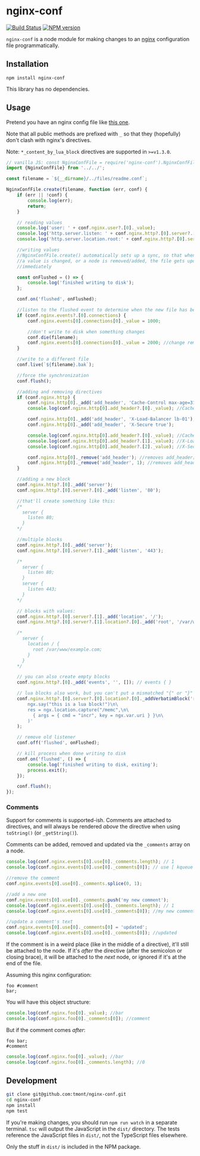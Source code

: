 # nginx-conf

[![Build Status](https://travis-ci.org/tmont/nginx-conf.png)](https://travis-ci.org/tmont/nginx-conf)
[![NPM version](https://badge.fury.io/js/nginx-conf.png)](http://badge.fury.io/js/nginx-conf)

`nginx-conf` is a node module for making changes to an [nginx](http://nginx.org) configuration
file programmatically.

## Installation
`npm install nginx-conf`

This library has no dependencies.

## Usage
Pretend you have an nginx config file like
[this one](https://github.com/tmont/nginx-conf/blob/master/tests/files/nginx-home.conf).

Note that all public methods are prefixed with `_` so that they (hopefully) don't clash with
nginx's directives.

Note: `*_content_by_lua_block` directives are supported in `>=v1.3.0`.

```javascript
// vanilla JS: const NginxConfFile = require('nginx-conf').NginxConfFile;
import {NginxConfFile} from '../../';

const filename = `${__dirname}/../files/readme.conf`;

NginxConfFile.create(filename, function (err, conf) {
    if (err || !conf) {
        console.log(err);
        return;
    }

    // reading values
    console.log('user: ' + conf.nginx.user?.[0]._value);
    console.log('http.server.listen: ' + conf.nginx.http?.[0].server?.[0].listen?.[0]._value);
    console.log('http.server.location.root:' + conf.nginx.http?.[0].server?.[0].location?.[3].root?.[0]._value);

    //writing values
    //NginxConfFile.create() automatically sets up a sync, so that whenever
    //a value is changed, or a node is removed/added, the file gets updated
    //immediately

    const onFlushed = () => {
        console.log('finished writing to disk');
    };

    conf.on('flushed', onFlushed);

    //listen to the flushed event to determine when the new file has been flushed to disk
    if (conf.nginx.events?.[0].connections) {
        conf.nginx.events[0].connections[0]._value = 1000;

        //don't write to disk when something changes
        conf.die(filename);
        conf.nginx.events[0].connections[0]._value = 2000; //change remains local, not in /etc/nginx.conf
    }

    //write to a different file
    conf.live(`${filename}.bak`);

    //force the synchronization
    conf.flush();

    //adding and removing directives
    if (conf.nginx.http) {
        conf.nginx.http[0]._add('add_header', 'Cache-Control max-age=315360000, public');
        console.log(conf.nginx.http[0].add_header?.[0]._value); //Cache-Control max-age=315360000, public

        conf.nginx.http[0]._add('add_header', 'X-Load-Balancer lb-01');
        conf.nginx.http[0]._add('add_header', 'X-Secure true');

        console.log(conf.nginx.http[0].add_header?.[0]._value); //Cache-Control max-age=315360000, public
        console.log(conf.nginx.http[0].add_header?.[1]._value); //X-Load-Balancer lb-01
        console.log(conf.nginx.http[0].add_header?.[2]._value); //X-Secure true

        conf.nginx.http[0]._remove('add_header'); //removes add_header[0]
        conf.nginx.http[0]._remove('add_header', 1); //removes add_header[1]
    }

    //adding a new block
    conf.nginx.http?.[0]._add('server');
    conf.nginx.http?.[0].server?.[0]._add('listen', '80');

    //that'll create something like this:
    /*
      server {
        listen 80;
      }
    */

    //multiple blocks
    conf.nginx.http?.[0]._add('server');
    conf.nginx.http?.[0].server?.[1]._add('listen', '443');

    /*
      server {
        listen 80;
      }
      server {
        listen 443;
      }
    */

    // blocks with values:
    conf.nginx.http?.[0].server?.[1]._add('location', '/');
    conf.nginx.http?.[0].server?.[1].location?.[0]._add('root', '/var/www/example.com');

    /*
      server {
        location / {
          root /var/www/example.com;
        }
      }
    */

    // you can also create empty blocks
    conf.nginx.http?.[0]._add('events', '', []); // events { }

    // lua blocks also work, but you can't put a mismatched "{" or "}" in a comment!
    conf.nginx.http?.[0].server?.[0].location?.[0]._addVerbatimBlock('rewrite_by_lua_block', '\n\
        ngx.say("this is a lua block!")\n\
        res = ngx.location.capture("/memc",\n\
          { args = { cmd = "incr", key = ngx.var.uri } }\n\
        )'
    );

    // remove old listener
    conf.off('flushed', onFlushed);

    // kill process when done writing to disk
    conf.on('flushed', () => {
        console.log('finished writing to disk, exiting');
        process.exit();
    });

    conf.flush();
});
```

### Comments
Support for comments is supported-ish. Comments are attached to directives, and will always
be rendered *above* the directive when using `toString()` (or `_getString()`).

Comments can be added, removed and updated via the `_comments` array on a node.

```javascript
console.log(conf.nginx.events[0].use[0]._comments.length); // 1
console.log(conf.nginx.events[0].use[0]._comments[0]); // use [ kqueue | rtsig | epoll | /dev/poll | select | poll ];

//remove the comment
conf.nginx.events[0].use[0]._comments.splice(0, 1);

//add a new one
conf.nginx.events[0].use[0]._comments.push('my new comment');
console.log(conf.nginx.events[0].use[0]._comments.length); // 1
console.log(conf.nginx.events[0].use[0]._comments[0]); //my new comment

//update a comment's text
conf.nginx.events[0].use[0]._comments[0] = 'updated';
console.log(conf.nginx.events[0].use[0]._comments[0]); //updated
```

If the comment is in a weird place (like in the middle of a directive), it'll still be
attached to the node. If it's *after* the directive (after the semicolon or closing brace),
it will be attached to the *next* node, or ignored if it's at the end of the file.

Assuming this nginx configuration:
```nginx
foo #comment
bar;
```

You will have this object structure:
```javascript
console.log(conf.nginx.foo[0]._value); //bar
console.log(conf.nginx.foo[0]._comments[0]); //comment
```

But if the comment comes *after*:
```nginx
foo bar;
#comment
```

```javascript
console.log(conf.nginx.foo[0]._value); //bar
console.log(conf.nginx.foo[0]._comments.length); //0
```

## Development
```bash
git clone git@github.com:tmont/nginx-conf.git
cd nginx-conf
npm install
npm test
```

If you're making changes, you should run `npm run watch` in a separate
terminal. `tsc` will output the JavaScript in the `dist/` directory.
The tests reference the JavaScript files in `dist/`, not the TypeScript
files elsewhere.

Only the stuff in `dist/` is included in the NPM package.

